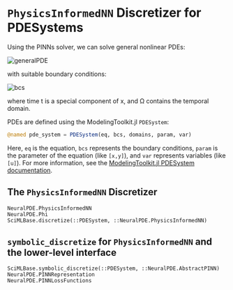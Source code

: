 # `PhysicsInformedNN` Discretizer for PDESystems

Using the PINNs solver, we can solve general nonlinear PDEs:

![generalPDE](https://user-images.githubusercontent.com/12683885/86625781-5648c800-bfce-11ea-9d99-fbcb5c37fe0c.png)

with suitable boundary conditions:

![bcs](https://user-images.githubusercontent.com/12683885/86625874-8001ef00-bfce-11ea-9417-1a216c7d90aa.png)

where time t is a special component of x, and Ω contains the temporal domain.

PDEs are defined using the ModelingToolkit.jl `PDESystem`:

```julia
@named pde_system = PDESystem(eq, bcs, domains, param, var)
```

Here, `eq` is the equation, `bcs` represents the boundary conditions, `param` is
the parameter of the equation (like `[x,y]`), and `var` represents variables (like `[u]`).
For more information, see the
[ModelingToolkit.jl PDESystem documentation](https://docs.sciml.ai/ModelingToolkit/stable/systems/PDESystem/).

## The `PhysicsInformedNN` Discretizer

```@docs
NeuralPDE.PhysicsInformedNN
NeuralPDE.Phi
SciMLBase.discretize(::PDESystem, ::NeuralPDE.PhysicsInformedNN)
```

## `symbolic_discretize` for `PhysicsInformedNN` and the lower-level interface

```@docs
SciMLBase.symbolic_discretize(::PDESystem, ::NeuralPDE.AbstractPINN)
NeuralPDE.PINNRepresentation
NeuralPDE.PINNLossFunctions
```
